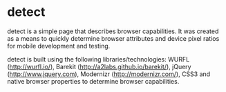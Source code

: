 detect
======

detect is a simple page that describes browser capabilities. It was created as a means to quickly determine browser attributes and device pixel ratios for mobile development and testing. 

detect is built using the following libraries/technologies: WURFL (http://wurfl.io/), Barekit (http://a2labs.github.io/barekit/), jQuery (http://www.jquery.com), Modernizr (http://modernizr.com/), CSS3 and native browser properties to determine browser capabilities.
